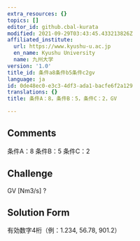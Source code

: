 ```yaml
---
extra_resources: {}
topics: []
editor_id: github.cbal-kurata
modified: 2021-09-29T03:43:45.433213826Z
affiliated_institute:
  url: https://www.kyushu-u.ac.jp
  en_name: Kyushu University
  name: 九州大学
version: '1.0'
title_id: 条件a8条件b5条件c2gv
language: ja
id: 0de48ec0-e3c3-4df3-ada1-bacfe6f2a129
translations: {}
title: 条件A：8，条件B：5，条件C：2，GV

---
```


## Comments
条件A：8
条件B：5
条件C：2

## Challenge
GV [Nm3/s] ?

## Solution Form
有効数字4桁（例：1.234,  56.78,  901.2）




